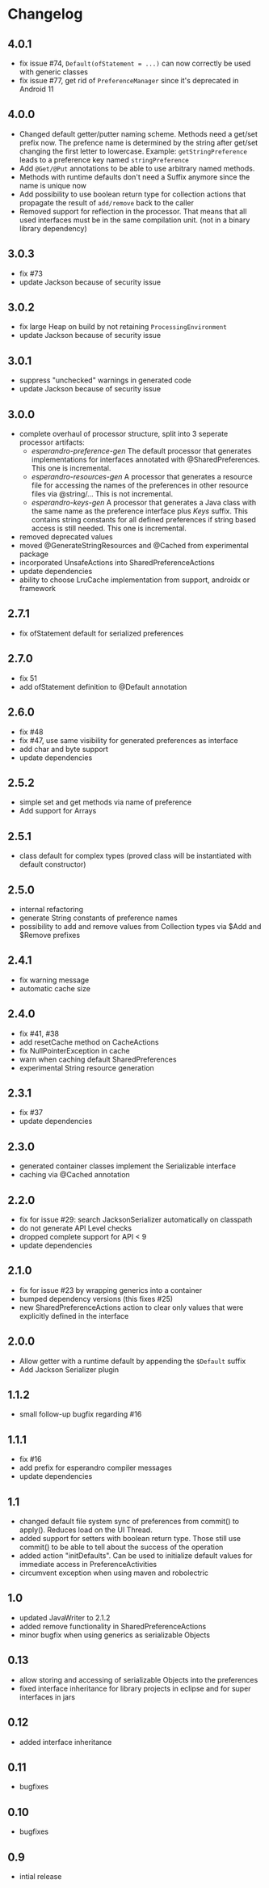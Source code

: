 Changelog
=========
4.0.1
-----
 * fix issue #74, `Default(ofStatement = ...)` can now correctly be used with generic classes
 * fix issue #77, get rid of `PreferenceManager` since it's deprecated in Android 11

4.0.0
-----
 * Changed default getter/putter naming scheme. Methods need a get/set prefix now. The prefence name
 is determined by the string after get/set changing the first letter to lowercase. Example: 
 `getStringPreference` leads to a preference key named `stringPreference`
 * Add `@Get/@Put` annotations to be able to use arbitrary named methods.
 * Methods with runtime defaults don't need a Suffix anymore since the name is unique now
 * Add possibility to use boolean return type for collection actions that propagate the result
 of `add/remove` back to the caller
 * Removed support for reflection in the processor. That means that all used interfaces must be in
 the same compilation unit. (not in a binary library dependency)


3.0.3
-----
 * fix #73
 * update Jackson because of security issue

3.0.2
-----
 * fix large Heap on build by not retaining `ProcessingEnvironment`
 * update Jackson because of security issue

3.0.1
-----
 * suppress "unchecked" warnings in generated code
 * update Jackson because of security issue

3.0.0
-----
 * complete overhaul of processor structure, split into 3 seperate processor artifacts:
    - _esperandro-preference-gen_ The default processor that generates implementations for 
    interfaces annotated with @SharedPreferences. This one is incremental.
    - _esperandro-resources-gen_ A processor that generates a resource file for accessing the
    names of the preferences in other resource files via @string/... This is not incremental.
    - _esperandro-keys-gen_ A processor that generates a Java class with the same name as the 
    preference interface plus *Keys* suffix. This contains string constants for all defined
    preferences if string based access is still needed. This one is incremental.
 * removed deprecated values
 * moved @GenerateStringResources and @Cached from experimental package
 * incorporated UnsafeActions into SharedPreferenceActions
 * update dependencies
 * ability to choose LruCache implementation from support, androidx or framework

2.7.1
-----
 * fix ofStatement default for serialized preferences

2.7.0
-----
 * fix 51
 * add ofStatement definition to @Default annotation

2.6.0
-----
 * fix #48
 * fix #47, use same visibility for generated preferences as interface
 * add char and byte support
 * update dependencies

2.5.2
-----
 * simple set and get methods via name of preference
 * Add support for Arrays

2.5.1
-----
 * class default for complex types (proved class will be instantiated with default constructor)

2.5.0
-----
 * internal refactoring
 * generate String constants of preference names
 * possibility to add and remove values from Collection types via $Add and $Remove prefixes

2.4.1
-----
 * fix warning message
 * automatic cache size

2.4.0
-----
 * fix #41, #38
 * add resetCache method on CacheActions
 * fix NullPointerException in cache
 * warn when caching default SharedPreferences
 * experimental String resource generation

2.3.1
-----
 * fix #37
 * update dependencies

2.3.0
-----
 * generated container classes implement the Serializable interface
 * caching via @Cached annotation

2.2.0
-----
 * fix for issue #29: search JacksonSerializer automatically on classpath
 * do not generate API Level checks
 * dropped complete support for API < 9
 * update dependencies

2.1.0
-----
 * fix for issue #23 by wrapping generics into a container
 * bumped dependency versions (this fixes #25)
 * new SharedPreferenceActions action to clear only values that were explicitly defined in the interface

2.0.0
-----
 * Allow getter with a runtime default by appending the `$Default` suffix
 * Add Jackson Serializer plugin

1.1.2
-----
 * small follow-up bugfix regarding #16

1.1.1
-----
 * fix #16
 * add prefix for esperandro compiler messages
 * update dependencies

1.1
---
 * changed default file system sync of preferences from commit() to apply(). Reduces load on the UI Thread.
 * added support for setters with boolean return type. Those still use commit() to be able to tell about the success of the operation
 * added action "initDefaults". Can be used to initialize default values for immediate access in PreferenceActivities
 * circumvent exception when using maven and robolectric

1.0
---
 * updated JavaWriter to 2.1.2
 * added remove functionality in SharedPreferenceActions
 * minor bugfix when using generics as serializable Objects

0.13
----
 * allow storing and accessing of serializable Objects into the preferences
 * fixed interface inheritance for library projects in eclipse and for super interfaces in jars

0.12
----
 * added interface inheritance

0.11
----
 * bugfixes

0.10
----
 * bugfixes

0.9
---
 * intial release
